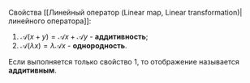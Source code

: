 Свойства [[Линейный оператор (Linear map, Linear transformation)|линейного оператора]]:
1. $\mathcal A(x+y)=\mathcal Ax + \mathcal Ay$ - **аддитивность**;
2. $\mathcal A(\lambda x)=\lambda\mathcal Ax$ - **однородность**.

Если выполняется только свойство 1, то отображение называется **аддитивным**.
